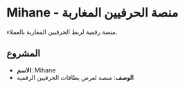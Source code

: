 # Mihane - منصة الحرفيين المغاربة

منصة رقمية لربط الحرفيين المغاربة بالعملاء.

## المشروع

- **الاسم**: Mihane
- **الوصف**: منصة لعرض بطاقات الحرفيين الرقمية
